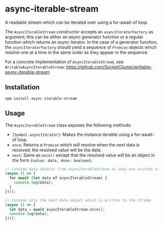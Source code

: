 # async-iterable-stream
A readable stream which can be iterated over using a for-await-of loop.

The `AsyncIterableStream` constructor accepts an `asyncIteratorFactory` as argument; this can be either an async generator function or a regular function which returns an async iterator.
In the case of a generator function, the `asyncIteratorFactory` should yield a sequence of `Promise` objects which resolve one at a time in the same order as they appear in the sequence.

For a concrete implementation of `AsyncIterableStream`, see `WritableAsyncIterableStream`: https://github.com/SocketCluster/writable-async-iterable-stream

## Installation

```
npm install async-iterable-stream
```

## Usage

The `AsyncIterableStream` class exposes the following methods:

- `[Symbol.asyncIterator]`: Makes the instance iterable using a for-await-of loop.
- `once`: Returns a `Promise` which will resolve when the next data is received; the resolved value will be the data.
- `next`: Same as `once()` except that the resolved value will be an object in the form `{value: data, done: boolean}`.

```js
// Consume data objects from asyncIterableStream as they are written to the stream.
(async () => {
  for await (let data of asyncIterableStream) {
    console.log(data);
  }
})();

// Consume only the next data object which is written to the stream.
(async () => {
  let data = await asyncIterableStream.once();
  console.log(data);
})();
```
